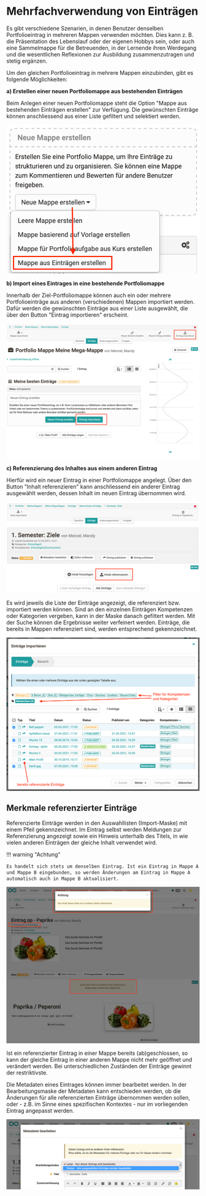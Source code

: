# Mehrfachverwendung von Einträgen

Es gibt verschiedene Szenarien, in denen Benutzer denselben Portfolioeintrag in mehreren Mappen verwenden möchten. Dies kann z. B. die Präsentation des Lebenslauf oder der eigenen Hobbys sein, oder auch eine Sammelmappe für die Betreuenden, in der Lernende ihren Werdegang und die wesentlichen Reflexionen zur Ausbildung zusammenzutragen und stetig ergänzen.

Um den gleichen Portfolioeintrag in mehrere Mappen einzubinden, gibt es folgende Möglichkeiten:

 **a) Erstellen einer neuen Portfoliomappe aus bestehenden Einträgen**

Beim Anlegen einer neuen Portfoliomappe steht die Option "Mappe aus bestehenden Einträgen erstellen" zur Verfügung. Die gewünschten Einträge können anschliessend aus einer Liste gefiltert und selektiert werden.

![mappe_aus_eintraegen.png](assets/Mappe%20aus%20Eintraegen%20DE.png)  
   
  
 **b) Import eines Eintrages in eine bestehende Portfoliomappe**

Innerhalb der Ziel-Portfoliomappe können auch ein oder mehrere Portfolioeinträge aus anderen (verschiedenen) Mappen importiert werden. Dafür werden die gewünschten Einträge aus einer Liste ausgewählt, die über den Button "Eintrag importieren" erscheint.


![import_mappe.png](assets/Import%20Mappe%20DE.png)  
  
 **c) Referenzierung des Inhaltes aus einem anderen Eintrag**

Hierfür wird ein neuer Eintrag in einer Portfoliomappe angelegt. Über den Button "Inhalt referenzieren" kann anschliessend ein anderer Eintrag ausgewählt werden, dessen Inhalt im neuen Eintrag übernommen wird.

![inhalte_referenzieren.png](assets/Eintrag%20Inhalt%20referenzieren%20DE.png)  
  
Es wird jeweils die Liste der Einträge angezeigt, die referenziert bzw. importiert werden können. Sind an den einzelnen Einträgen Kompetenzen oder Kategorien vergeben, kann in der Maske danach gefiltert werden. Mit der Suche können die Ergebnisse weiter verfeinert werden. Einträge, die bereits in Mappen referenziert sind, werden entsprechend gekennzeichnet.

![import_dialog.png](assets/Import%20Dialog%20DE.png)

## Merkmale referenzierter Einträge

Referenzierte Einträge werden in den Auswahllisten (Import-Maske) mit einem Pfeil gekennzeichnet. Im Eintrag selbst werden Meldungen zur Referenzierung angezeigt sowie ein Hinweis unterhalb des Titels, in wie vielen anderen Einträgen der gleiche Inhalt verwendet wird.

!!! warning "Achtung"

    Es handelt sich stets um denselben Eintrag. Ist ein Eintrag in Mappe A und Mappe B eingebunden, so werden Änderungen am Eintrag in Mappe A automatisch auch in Mappe B aktualisiert.

![refrenzierung.png](assets/Referenzierung_DE.png)

Ist ein referenzierter Eintrag in einer Mappe bereits (ab)geschlossen, so kann der gleiche Eintrag in einer anderen Mappe nicht mehr geöffnet und verändert werden. Bei unterschiedlichen Zuständen der Einträge gewinnt der restriktivste.

Die Metadaten eines Eintrages können immer bearbeitet werden. In der Bearbeitungsmaske der Metadaten kann entschieden werden, ob die Änderungen für alle referenzierten Einträge übernommen werden sollen, oder - z.B. im Sinne eines spezifischen Kontextes - nur im vorliegenden Eintrag angepasst werden.

![metadaten_aendern.png](assets/Metadaten%20aendern%20Referenz%20DE.png)
